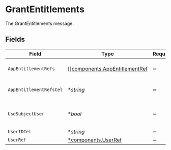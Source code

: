 # GrantEntitlements

The GrantEntitlements message.


## Fields

| Field                                                                          | Type                                                                           | Required                                                                       | Description                                                                    |
| ------------------------------------------------------------------------------ | ------------------------------------------------------------------------------ | ------------------------------------------------------------------------------ | ------------------------------------------------------------------------------ |
| `AppEntitlementRefs`                                                           | [][components.AppEntitlementRef](../../models/components/appentitlementref.md) | :heavy_minus_sign:                                                             | The appEntitlementRefs field.                                                  |
| `AppEntitlementRefsCel`                                                        | **string*                                                                      | :heavy_minus_sign:                                                             | The appEntitlementRefsCel field.                                               |
| `UseSubjectUser`                                                               | **bool*                                                                        | :heavy_minus_sign:                                                             | If true, the step will use the subject user of the automation as the subject.  |
| `UserIDCel`                                                                    | **string*                                                                      | :heavy_minus_sign:                                                             | The userIdCel field.                                                           |
| `UserRef`                                                                      | [*components.UserRef](../../models/components/userref.md)                      | :heavy_minus_sign:                                                             | A reference to a user.                                                         |